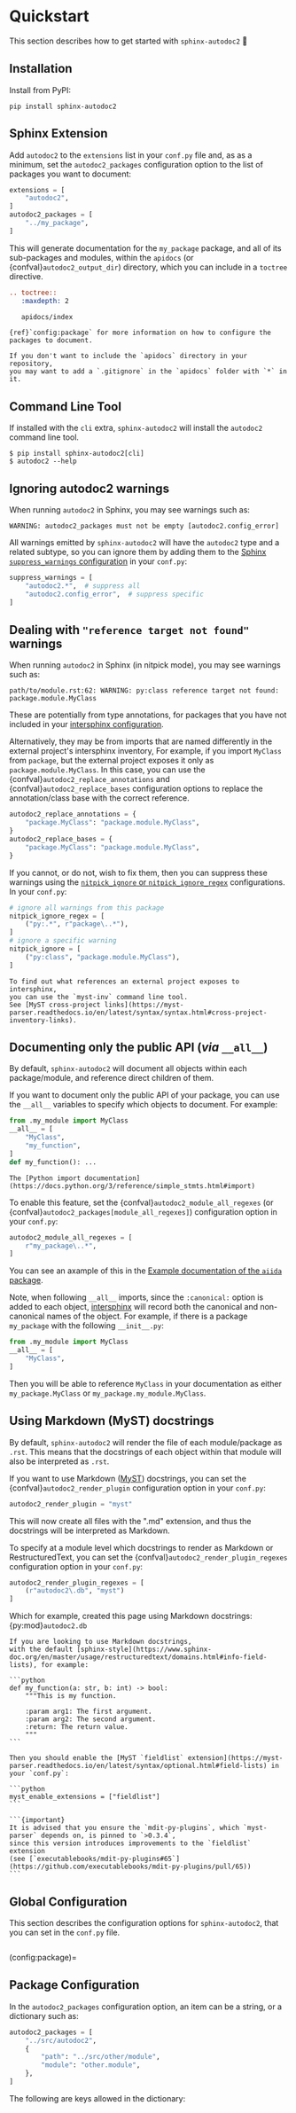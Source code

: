 # Quickstart

This section describes how to get started with `sphinx-autodoc2` 🎉

## Installation

Install from PyPI:

```{code-block} bash
pip install sphinx-autodoc2
```

## Sphinx Extension

Add `autodoc2` to the `extensions` list in your `conf.py` file and, as as a minimum, set the `autodoc2_packages` configuration option to the list of packages you want to document:

```python
extensions = [
    "autodoc2",
]
autodoc2_packages = [
    "../my_package",
]
```

This will generate documentation for the `my_package` package, and all of its sub-packages and modules, within the `apidocs` (or {confval}`autodoc2_output_dir`) directory,
which you can include in a `toctree` directive.

```restructuredtext
.. toctree::
   :maxdepth: 2

   apidocs/index
```

```{seealso}
{ref}`config:package` for more information on how to configure the packages to document.
```

```{tip}
If you don't want to include the `apidocs` directory in your repository,
you may want to add a `.gitignore` in the `apidocs` folder with `*` in it.
```

## Command Line Tool

If installed with the `cli` extra, `sphinx-autodoc2` will install the `autodoc2` command line tool.

```console
$ pip install sphinx-autodoc2[cli]
$ autodoc2 --help
```

## Ignoring autodoc2 warnings

When running `autodoc2` in Sphinx, you may see warnings such as:

```console
WARNING: autodoc2_packages must not be empty [autodoc2.config_error]
```

All warnings emitted by `sphinx-autodoc2` will have the `autodoc2` type and a related subtype, so you can ignore them by adding them to the
[Sphinx `suppress_warnings` configuration](https://www.sphinx-doc.org/en/master/usage/configuration.html#confval-suppress_warnings)
in your `conf.py`:

```python
suppress_warnings = [
    "autodoc2.*",  # suppress all
    "autodoc2.config_error",  # suppress specific
]
```

## Dealing with `"reference target not found"` warnings

When running `autodoc2` in Sphinx (in nitpick mode), you may see warnings such as:

```console
path/to/module.rst:62: WARNING: py:class reference target not found: package.module.MyClass
```

These are potentially from type annotations,
for packages that you have not included in your
[intersphinx configuration](https://www.sphinx-doc.org/en/master/usage/extensions/intersphinx.html).

Alternatively, they may be from imports that are named differently in the external project's intersphinx inventory,
For example, if you import `MyClass` from `package`,
but the external project exposes it only as `package.module.MyClass`.
In this case, you can use the {confval}`autodoc2_replace_annotations` and {confval}`autodoc2_replace_bases` configuration options to replace the annotation/class base with the correct reference.

```python
autodoc2_replace_annotations = {
    "package.MyClass": "package.module.MyClass",
}
autodoc2_replace_bases = {
    "package.MyClass": "package.module.MyClass",
}
```

If you cannot, or do not, wish to fix them,
then you can suppress these warnings using the
[`nitpick_ignore` or `nitpick_ignore_regex`](https://www.sphinx-doc.org/en/master/usage/configuration.html#confval-nitpick_ignore) configurations.
In your `conf.py`:

```python
# ignore all warnings from this package
nitpick_ignore_regex = [
    ("py:.*", r"package\..*"),
]
# ignore a specific warning
nitpick_ignore = [
    ("py:class", "package.module.MyClass"),
]
```

```{tip}
To find out what references an external project exposes to intersphinx,
you can use the `myst-inv` command line tool.
See [MyST cross-project links](https://myst-parser.readthedocs.io/en/latest/syntax/syntax.html#cross-project-inventory-links).
```

## Documenting only the public API (*via* `__all__`)

By default, `sphinx-autodoc2` will document all objects within each package/module, and reference direct children of them.

If you want to document only the public API of your package, you can use the `__all__` variables to specify which objects to document.
For example:

```python
from .my_module import MyClass
__all__ = [
    "MyClass",
    "my_function",
]
def my_function(): ...
```

```{seealso}
The [Python import documentation](https://docs.python.org/3/reference/simple_stmts.html#import)
```

To enable this feature, set the {confval}`autodoc2_module_all_regexes` (or {confval}`autodoc2_packages[module_all_regexes]`) configuration option in your `conf.py`:

```python
autodoc2_module_all_regexes = [
    r"my_package\..*",
]
```

You can see an axample of this in the [Example documentation of the `aiida` package](aiida).

Note, when following `__all__` imports,
since the `:canonical:` option is added to each object,
[intersphinx](https://www.sphinx-doc.org/en/master/usage/extensions/intersphinx.html)
will record both the canonical and non-canonical names of the object.
For example, if there is a package `my_package` with the following `__init__.py`:

```python
from .my_module import MyClass
__all__ = [
    "MyClass",
]
```

Then you will be able to reference `MyClass` in your documentation as either `my_package.MyClass` or `my_package.my_module.MyClass`.

## Using Markdown (MyST) docstrings

By default, `sphinx-autodoc2` will render the file of each module/package as `.rst`.
This means that the docstrings of each object within that module will also be interpreted as `.rst`.

If you want to use Markdown ([MyST](https://myst-parser.readthedocs.io)) docstrings, you can set the {confval}`autodoc2_render_plugin` configuration option in your `conf.py`:

```python
autodoc2_render_plugin = "myst"
```

This will now create all files with the ".md" extension, and thus the docstrings will be interpreted as Markdown.

To specify at a module level which docstrings to render as Markdown or RestructuredText, you can set the {confval}`autodoc2_render_plugin_regexes` configuration option in your `conf.py`:

```python
autodoc2_render_plugin_regexes = [
    (r"autodoc2\.db", "myst")
]
```

Which for example, created this page using Markdown docstrings: {py:mod}`autodoc2.db`

````{tip}
If you are looking to use Markdown docstrings,
with the default [sphinx-style](https://www.sphinx-doc.org/en/master/usage/restructuredtext/domains.html#info-field-lists), for example:

```python
def my_function(a: str, b: int) -> bool:
    """This is my function.

    :param arg1: The first argument.
    :param arg2: The second argument.
    :return: The return value.
    """
```

Then you should enable the [MyST `fieldlist` extension](https://myst-parser.readthedocs.io/en/latest/syntax/optional.html#field-lists) in your `conf.py`:

```python
myst_enable_extensions = ["fieldlist"]
```

```{important}
It is advised that you ensure the `mdit-py-plugins`, which `myst-parser` depends on, is pinned to `>0.3.4`,
since this version introduces improvements to the `fieldlist` extension
(see [`executablebooks/mdit-py-plugins#65`](https://github.com/executablebooks/mdit-py-plugins/pull/65))
```

````

## Global Configuration

This section describes the configuration options for `sphinx-autodoc2`, that you can set in the `conf.py` file.

```{autodoc2-config}
```

(config:package)=
## Package Configuration

In the `autodoc2_packages` configuration option, an item can be a string, or a dictionary such as:

```python
autodoc2_packages = [
    "../src/autodoc2",
    {
        "path": "../src/other/module",
        "module": "other.module",
    },
]
```

The following are keys allowed in the dictionary:

```{autodoc2-config-package}
```
